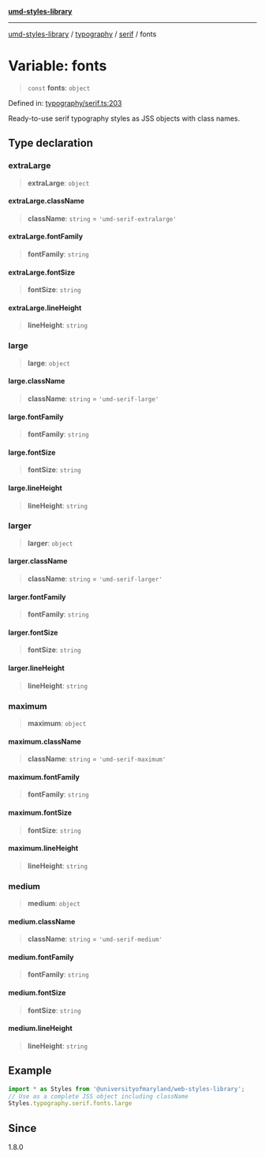 [**umd-styles-library**](../../../../README.md)

***

[umd-styles-library](../../../../modules.md) / [typography](../../../README.md) / [serif](../README.md) / fonts

# Variable: fonts

> `const` **fonts**: `object`

Defined in: [typography/serif.ts:203](https://github.com/UMD-Digital/design-system/blob/2d95010ba8e3e1595ebab66599330577b600c5fb/packages/styles/source/typography/serif.ts#L203)

Ready-to-use serif typography styles as JSS objects with class names.

## Type declaration

### extraLarge

> **extraLarge**: `object`

#### extraLarge.className

> **className**: `string` = `'umd-serif-extralarge'`

#### extraLarge.fontFamily

> **fontFamily**: `string`

#### extraLarge.fontSize

> **fontSize**: `string`

#### extraLarge.lineHeight

> **lineHeight**: `string`

### large

> **large**: `object`

#### large.className

> **className**: `string` = `'umd-serif-large'`

#### large.fontFamily

> **fontFamily**: `string`

#### large.fontSize

> **fontSize**: `string`

#### large.lineHeight

> **lineHeight**: `string`

### larger

> **larger**: `object`

#### larger.className

> **className**: `string` = `'umd-serif-larger'`

#### larger.fontFamily

> **fontFamily**: `string`

#### larger.fontSize

> **fontSize**: `string`

#### larger.lineHeight

> **lineHeight**: `string`

### maximum

> **maximum**: `object`

#### maximum.className

> **className**: `string` = `'umd-serif-maximum'`

#### maximum.fontFamily

> **fontFamily**: `string`

#### maximum.fontSize

> **fontSize**: `string`

#### maximum.lineHeight

> **lineHeight**: `string`

### medium

> **medium**: `object`

#### medium.className

> **className**: `string` = `'umd-serif-medium'`

#### medium.fontFamily

> **fontFamily**: `string`

#### medium.fontSize

> **fontSize**: `string`

#### medium.lineHeight

> **lineHeight**: `string`

## Example

```typescript
import * as Styles from '@universityofmaryland/web-styles-library';
// Use as a complete JSS object including className
Styles.typography.serif.fonts.large
```

## Since

1.8.0
